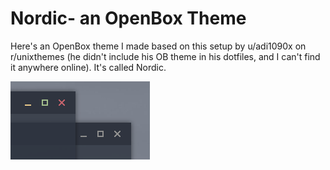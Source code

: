 # Nordic- an OpenBox Theme
Here's an OpenBox theme I made based on this setup by u/adi1090x on r/unixthemes (he didn't include his OB theme in his dotfiles, and I can't find it anywhere online). 
It's called Nordic.

![Preview Image](/nordic-openbox.png)

